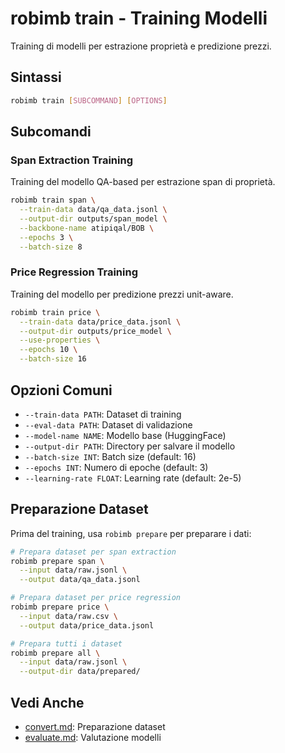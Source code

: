 # robimb train - Training Modelli

Training di modelli per estrazione proprietà e predizione prezzi.

## Sintassi

```bash
robimb train [SUBCOMMAND] [OPTIONS]
```

## Subcomandi

### Span Extraction Training
Training del modello QA-based per estrazione span di proprietà.

```bash
robimb train span \
  --train-data data/qa_data.jsonl \
  --output-dir outputs/span_model \
  --backbone-name atipiqal/BOB \
  --epochs 3 \
  --batch-size 8
```

### Price Regression Training
Training del modello per predizione prezzi unit-aware.

```bash
robimb train price \
  --train-data data/price_data.jsonl \
  --output-dir outputs/price_model \
  --use-properties \
  --epochs 10 \
  --batch-size 16
```

## Opzioni Comuni

- `--train-data PATH`: Dataset di training
- `--eval-data PATH`: Dataset di validazione
- `--model-name NAME`: Modello base (HuggingFace)
- `--output-dir PATH`: Directory per salvare il modello
- `--batch-size INT`: Batch size (default: 16)
- `--epochs INT`: Numero di epoche (default: 3)
- `--learning-rate FLOAT`: Learning rate (default: 2e-5)

## Preparazione Dataset

Prima del training, usa `robimb prepare` per preparare i dati:

```bash
# Prepara dataset per span extraction
robimb prepare span \
  --input data/raw.jsonl \
  --output data/qa_data.jsonl

# Prepara dataset per price regression
robimb prepare price \
  --input data/raw.csv \
  --output data/price_data.jsonl

# Prepara tutti i dataset
robimb prepare all \
  --input data/raw.jsonl \
  --output-dir data/prepared/
```

## Vedi Anche

- [convert.md](convert.md): Preparazione dataset
- [evaluate.md](evaluate.md): Valutazione modelli
